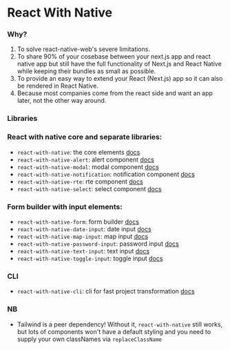 # React With Native

### Why?

1. To solve react-native-web's severe limitations.
2. To share 90% of your cosebase between your next.js app and react native app but still have the full functionality of Next.js and React Native while keeping their bundles as small as possible.
3. To provide an easy way to extend your React (Next.js) app so it can also be rendered in React Native.
4. Because most companies come from the react side and want an app later, not the other way around.

### Libraries

### React with native core and separate libraries:

- `react-with-native`: the core elements [docs](/packages/react-with-native)
- `react-with-native-alert`: alert component [docs](/packages/react-with-native-alert)
- `react-with-native-modal`: modal component [docs](/packages/react-with-native-modal)
- `react-with-native-notification`: notification component [docs](/packages/react-with-native-notification)
- `react-with-native-rte`: rte component [docs](/packages/react-with-native-rte)
- `react-with-native-select`: select component [docs](/packages/react-with-native-alert)

### Form builder with input elements:

- `react-with-native-form`: form builder [docs](/packages/react-with-native-form)
- `react-with-native-date-input`: date input [docs](/packages/react-with-native-date-input)
- `react-with-native-map-input`: map input [docs](/packages/react-with-native-map-input)
- `react-with-native-password-input`: password input [docs](/packages/react-with-native-password-input)
- `react-with-native-text-input`: text input [docs](/packages/react-with-native-text-input)
- `react-with-native-toggle-input`: toggle input [docs](/packages/react-with-native-toggle-input)

### CLI

- `react-with-native-cli`: cli for fast project transformation [docs](/packages/react-with-native-cli)

### NB

- Tailwind is a peer dependency! Without it, `react-with-native` still works, but lots of components won't have a default styling and you need to supply your own classNames via `replaceClassName`
